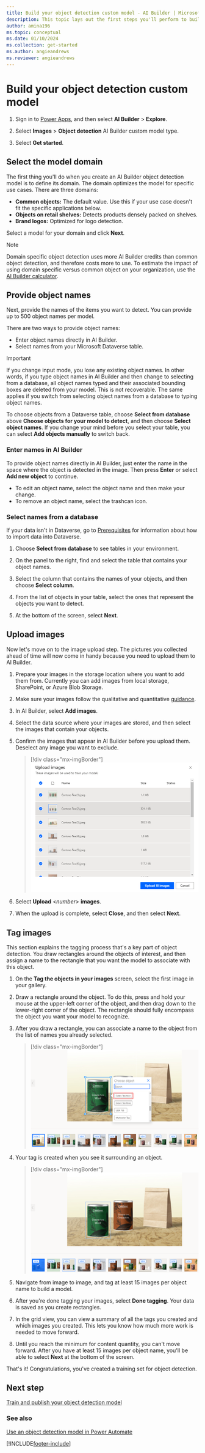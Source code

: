 ```yaml
---
title: Build your object detection custom model - AI Builder | Microsoft Docs
description: This topic lays out the first steps you'll perform to build an object detection AI model. 
author: amina196
ms.topic: conceptual
ms.date: 01/10/2024
ms.collection: get-started
ms.author: angieandrews
ms.reviewer: angieandrews
---
```


# Build your object detection custom model

1. Sign in to [Power Apps](https://make.powerapps.com), and then select **AI Builder** > **Explore**.

1. Select **Images** > **Object detection** AI Builder custom model type.

1. Select **Get started**.

## Select the model domain

The first thing you'll do when you create an AI Builder object detection model is to define its domain. The domain optimizes the model for specific use cases. There are three domains:

- **Common objects:** The default value. Use this if your use case doesn't fit the specific applications below.
- **Objects on retail shelves:** Detects products densely packed on shelves.
- **Brand logos:** Optimized for logo detection.

Select a model for your domain and click **Next**.

> [!NOTE]
> Domain specific object detection uses more AI Builder credits than common object detection, and therefore costs more to use. To estimate the impact of using domain specific versus common object on your organization, use the [AI Builder calculator](https://powerapps.microsoft.com/ai-builder-calculator/).

## Provide object names

Next, provide the names of the items you want to detect. You can provide up to 500 object names per model.

There are two ways to provide object names:

- Enter object names directly in AI Builder.
- Select names from your Microsoft Dataverse table.

> [!IMPORTANT]
> If you change input mode, you lose any existing object names. In other words, if you type object names in AI Builder and then change to selecting from a database, all object names typed and their associated bounding boxes are deleted from your model. This is not recoverable. The same applies if you switch from selecting object names from a database to typing object names.

To choose objects from a Dataverse table, choose **Select from database** above **Choose objects for your model to detect**, and then choose **Select object names**. If you change your mind before you select your table, you can select **Add objects manually** to switch back.

### Enter names in AI Builder

To provide object names directly in AI Builder, just enter the name in the space where the object is detected in the image. Then press **Enter** or select **Add new object** to continue.

- To edit an object name, select the object name and then make your change.
- To remove an object name, select the trashcan icon.

### Select names from a database

If your data isn't in Dataverse, go to [Prerequisites](build-model.md#prerequisites) for information about how to import data into Dataverse.

1. Choose **Select from database** to see tables in your environment.

1. On the panel to the right, find and select the table that contains your object names.

1. Select the column that contains the names of your objects, and then choose **Select column**.

1. From the list of objects in your table, select the ones that represent the objects you want to detect.

1. At the bottom of the screen, select **Next**.

## Upload images

Now let's move on to the image upload step. The pictures you collected ahead of time will now come in handy because you need to upload them to AI Builder.

1. Prepare your images in the storage location where you want to add them from. Currently you can add images from local storage, SharePoint, or Azure Blob Storage.

1. Make sure your images follow the qualitative and quantitative [guidance](collect-images.md).

1. In AI Builder, select **Add images**.

1. Select the data source where your images are stored, and then select the images that contain your objects.

1. Confirm the images that appear in AI Builder before you upload them. Deselect any image you want to exclude.

   > [!div class="mx-imgBorder"]
   > ![Screenshot of the Upload images screen.](media/select-images.png "Upload images screen")

1.  Select **Upload** <*number*> **images**.

1. When the upload is complete, select **Close**, and then select **Next**.

## Tag images

This section explains the tagging process that's a key part of object detection. You draw rectangles around the objects of interest, and then assign a name to the rectangle that you want the model to associate with this object.

1. On the **Tag the objects in your images** screen, select the first image in your gallery.

1. Draw a rectangle around the object. To do this, press and hold your mouse at the upper-left corner of the object, and then drag down to the lower-right corner of the object. The rectangle should fully encompass the object you want your model to recognize.

1. After you draw a rectangle, you can associate a name to the object from the list of names you already selected.

   > [!div class="mx-imgBorder"]
   > ![Screenshot of Choose object list.](media/tag-image-associate-name.png "Choose object list")

1. Your tag is created when you see it surrounding an object.

   > [!div class="mx-imgBorder"]
   > ![Screenshot showing your tag.](media/tag-created.png "New tag created")

1. Navigate from image to image, and tag at least 15 images per object name to build a model.
1. After you're done tagging your images, select **Done tagging**. Your data is saved as you create rectangles.
1. In the grid view, you can view a summary of all the tags you created and which images you created. This lets you know how much more work is needed to move forward.
1. Until you reach the minimum for content quantity, you can't move forward. After you have at least 15 images per object name, you'll be able to select **Next** at the bottom of the screen.

That's it! Congratulations, you've created a training set for object detection.

## Next step

[Train and publish your object detection model](object-detection-train-model.md)

### See also

[Use an object detection model in Power Automate](object-detection-model-in-flow.md) 


[!INCLUDE[footer-include](includes/footer-banner.md)]
